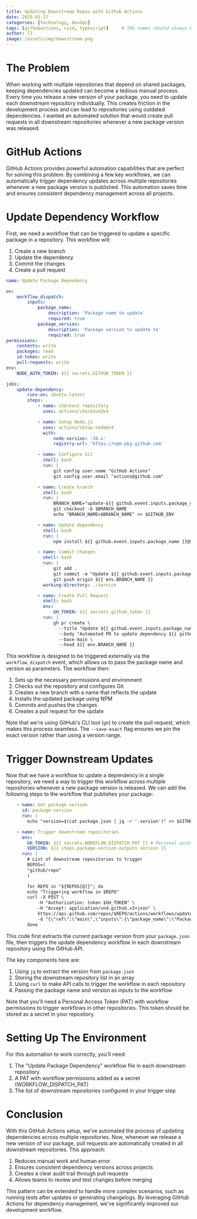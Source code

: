 ```yaml
---
title: Updating Downstream Repos with Github Actions
date: 2025-03-27
categories: [Technology, DevOps]
tags: [githubactions, cicd, typescript]     # TAG names should always be lowercase
author: TJ
image: /assets/img/downstream.png
---
```


# The Problem

When working with multiple repositories that depend on shared packages, keeping dependencies updated can become a tedious manual process. Every time you release a new version of your package, you need to update each downstream repository individually. This creates friction in the development process and can lead to repositories using outdated dependencies. I wanted an automated solution that would create pull requests in all downstream repositories whenever a new package version was released.

# GitHub Actions

GitHub Actions provides powerful automation capabilities that are perfect for solving this problem. By combining a few key workflows, we can automatically trigger dependency updates across multiple repositories whenever a new package version is published. This automation saves time and ensures consistent dependency management across all projects.

# Update Dependency Workflow

First, we need a workflow that can be triggered to update a specific package in a repository. This workflow will:

1. Create a new branch
2. Update the dependency
3. Commit the changes
4. Create a pull request

```yaml
name: Update Package Dependency

on:
    workflow_dispatch:
        inputs:
            package_name:
                description: 'Package name to update'
                required: true
            package_version:
                description: 'Package version to update to'
                required: true
permissions:
    contents: write
    packages: read
    id-token: write
    pull-requests: write
env:
    NODE_AUTH_TOKEN: ${{ secrets.GITHUB_TOKEN }}

jobs:
    update-dependency:
        runs-on: ubuntu-latest
        steps:
            - name: checkout repository
              uses: actions/checkout@v4

            - name: Setup Node.js
              uses: actions/setup-node@v4
              with:
                  node-version: '20.x'
                  registry-url: 'https://npm.pkg.github.com'

            - name: Configure Git
              shell: bash
              run: |
                  git config user.name "GitHub Actions"
                  git config user.email "actions@github.com"

            - name: Create branch
              shell: bash
              run: |
                  BRANCH_NAME="update-${{ github.event.inputs.package_name }}-${{ github.event.inputs.package_version }}"
                  git checkout -b $BRANCH_NAME
                  echo "BRANCH_NAME=$BRANCH_NAME" >> $GITHUB_ENV

            - name: Update dependency
              shell: bash
              run: |
                  npm install ${{ github.event.inputs.package_name }}@${{ github.event.inputs.package_version }} --save-exact

            - name: Commit changes
              shell: bash
              run: |
                  git add .
                  git commit -m "Update ${{ github.event.inputs.package_name }} to version ${{ github.event.inputs.package_version }}"
                  git push origin ${{ env.BRANCH_NAME }}
              working-directory: ./service

            - name: Create Pull Request
              shell: bash
              env:
                  GH_TOKEN: ${{ secrets.github_token }}
              run: |
                  gh pr create \
                    --title "Update ${{ github.event.inputs.package_name }} to version ${{ github.event.inputs.package_version }}" \
                    --body "Automated PR to update dependency ${{ github.event.inputs.package_name }} to version ${{ github.event.inputs.package_version }}" \
                    --base main \
                    --head ${{ env.BRANCH_NAME }}
```

This workflow is designed to be triggered externally via the `workflow_dispatch` event, which allows us to pass the package name and version as parameters. The workflow then:

1. Sets up the necessary permissions and environment
2. Checks out the repository and configures Git
3. Creates a new branch with a name that reflects the update
4. Installs the updated package using NPM
5. Commits and pushes the changes
6. Creates a pull request for the update

Note that we're using GitHub's CLI tool (`gh`) to create the pull request, which makes this process seamless. The `--save-exact` flag ensures we pin the exact version rather than using a version range.

# Trigger Downstream Updates

Now that we have a workflow to update a dependency in a single repository, we need a way to trigger this workflow across multiple repositories whenever a new package version is released. We can add the following steps to the workflow that publishes your package:

```yaml
    - name: Get package version
      id: package-version
      run: |
        echo "version=$(cat package.json | jq -r '.version')" >> $GITHUB_OUTPUT

    - name: Trigger downstream repositories
      env:
        GH_TOKEN: ${{ secrets.WORKFLOW_DISPATCH_PAT }} # Personal access token with workflow permissions
        VERSION: ${{ steps.package-version.outputs.version }}
      run: |
        # List of downstream repositories to trigger
        REPOS=(
        "github/repo"
        )

        for REPO in "${REPOS[@]}"; do
        echo "Triggering workflow in $REPO"
        curl -X POST \
            -H "Authorization: token $GH_TOKEN" \
            -H "Accept: application/vnd.github.v3+json" \
            https://api.github.com/repos/$REPO/actions/workflows/update-dependency.yml/dispatches \
            -d "{\"ref\":\"main\",\"inputs\":{\"package_name\":\"Package Name here",\"package_version\":\"$VERSION\"}}"
        done
```

This code first extracts the current package version from your `package.json` file, then triggers the update dependency workflow in each downstream repository using the GitHub API.

The key components here are:

1. Using `jq` to extract the version from `package.json`
2. Storing the downstream repository list in an array
3. Using `curl` to make API calls to trigger the workflow in each repository
4. Passing the package name and version as inputs to the workflow

Note that you'll need a Personal Access Token (PAT) with workflow permissions to trigger workflows in other repositories. This token should be stored as a secret in your repository.

# Setting Up The Environment

For this automation to work correctly, you'll need:

1. The "Update Package Dependency" workflow file in each downstream repository
2. A PAT with workflow permissions added as a secret (WORKFLOW_DISPATCH_PAT)
3. The list of downstream repositories configured in your trigger step

# Conclusion

With this GitHub Actions setup, we've automated the process of updating dependencies across multiple repositories. Now, whenever we release a new version of our package, pull requests are automatically created in all downstream repositories. This approach:

1. Reduces manual work and human error
2. Ensures consistent dependency versions across projects
3. Creates a clear audit trail through pull requests
4. Allows teams to review and test changes before merging

This pattern can be extended to handle more complex scenarios, such as running tests after updates or generating changelogs. By leveraging GitHub Actions for dependency management, we've significantly improved our development workflow.
